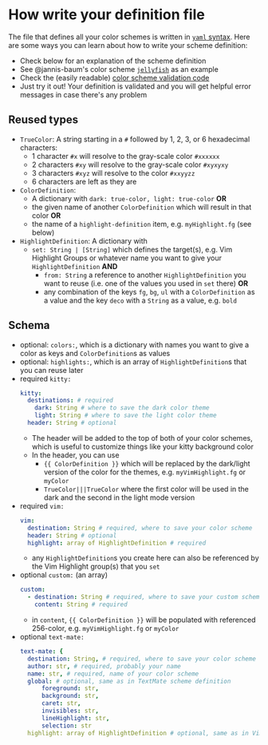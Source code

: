 # How write your definition file

The file that defines all your color schemes is written in [`yaml`
syntax](https://yaml.org). Here are some ways you can learn about how to write
your scheme definition:

- Check below for an explanation of the scheme definition
- See @jannis-baum's color scheme
  [`jellyfish`](https://github.com/jannis-baum/dotfiles/blob/d994b4affa0b70e735b5d1239b3704ba04e46b32/lib/color-schemes/jellyfish.yaml)
  as an example
- Check the (easily readable) [color scheme validation code](../lib/config.py)
- Just try it out! Your definition is validated and you will get helpful error
  messages in case there's any problem

## Reused types

- `TrueColor`: A string starting in a `#` followed by 1, 2, 3, or 6
  hexadecimal characters:
  - 1 character `#x` will resolve to the gray-scale color `#xxxxxx`
  - 2 characters `#xy` will resolve to the gray-scale color `#xyxyxy`
  - 3 characters `#xyz` will resolve to the color `#xxyyzz`
  - 6 characters are left as they are
- `ColorDefinition`:
  - A dictionary with `dark: true-color, light: true-color` **OR**
  - the given name of another `ColorDefinition` which will result in that color
    **OR**
  - the name of a `highlight-definition` item, e.g. `myHighlight.fg` (see below)
- `HighlightDefinition`: A dictionary with
  - `set: String | [String]` which defines the target(s), e.g. Vim Highlight
    Groups or whatever name you want to give your `HighlightDefinition`
    **AND**
    - `from: String` a reference to another `HighlightDefinition` you want to
      reuse (i.e. one of the values you used in `set` there) **OR**
    - any combination of the keys `fg`, `bg`, `ul` with a `ColorDefinition` as a
      value and the key `deco` with a `String` as a value, e.g. `bold`

## Schema

- optional: `colors:`, which is a dictionary with names you want to give a
  color as keys and `ColorDefinition`s as values
- optional: `highlights:`, which is an array of `HighlightDefinition`s that you
  can reuse later
- required `kitty:`
  ```yaml
  kitty:
    destinations: # required
      dark: String # where to save the dark color theme
      light: String # where to save the light color theme
    header: String # optional
  ```
  - The header will be added to the top of both of your color schemes, which is
    useful to customize things like your kitty background color
  - In the header, you can use
    - `{{ ColorDefinition }}` which will be replaced by the dark/light version
      of the color for the themes, e.g.  `myVimHighlight.fg` or `myColor`
    - `TrueColor|||TrueColor` where the first color will be used in the dark and
      the second in the light mode version
- required `vim:`
  ```yaml
  vim:
    destination: String # required, where to save your color scheme
    header: String # optional
    highlight: array of HighlightDefinition # required
  ```
  - any `HighlightDefinition`s you create here can also be referenced by the Vim
    Highlight group(s) that you `set`
- optional `custom:` (an array)
  ```yaml
  custom:
    - destination: String # required, where to save your custom scheme
      content: String # required
  ```
  - in `content`, `{{ ColorDefinition }}` will be populated with referenced
    256-color, e.g.  `myVimHighlight.fg` or `myColor`
- optional `text-mate:`
  ```yaml
  text-mate: {
    destination: String, # required, where to save your color scheme
    author: str, # required, probably your name
    name: str, # required, name of your color scheme
    global: # optional, same as in TextMate scheme definition
        foreground: str,
        background: str,
        caret: str,
        invisibles: str,
        lineHighlight: str,
        selection: str
    highlight: array of HighlightDefinition # optional, same as in Vim above
  ```
